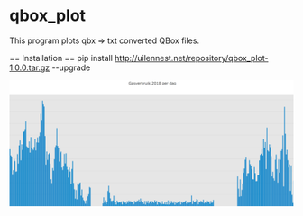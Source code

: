 # qbox_plot
This program plots qbx => txt converted QBox files.

== Installation == 
pip install http://uilennest.net/repository/qbox_plot-1.0.0.tar.gz --upgrade

<p align="center">
  <img src="https://github.com/nvermaas/qbox_plot/blob/master/images/gas_plot.png"/>
</p>
